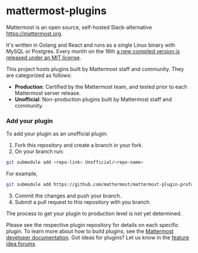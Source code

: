 # mattermost-plugins

Mattermost is an open source, self-hosted Slack-alternative https://mattermost.org.

It's written in Golang and React and runs as a single Linux binary with MySQL or Postgres. Every month on the 16th [a new compiled version is released under an MIT license](https://about.mattermost.com/download/).

This project hosts plugins built by Mattermost staff and community. They are categorized as follows:

 - **Production**: Certified by the Mattermost team, and tested prior to each Mattermost server release.
 - **Unofficial**: Non-production plugins built by Mattermost staff and community.

### Add your plugin

To add your plugin as an unofficial plugin:

1. Fork this repository and create a branch in your fork.
2. On your branch run:
  ```bash
  git submodule add <repo-link> Unofficial/<repo-name>
  ```
  For example,
  ```bash
  git submodule add https://github.com/mattermost/mattermost-plugin-profanity-filter.git Unofficial/mattermost-plugin-profanity-filter
  ```
3. Commit the changes and push your branch.
4. Submit a pull request to this repository with you branch.


The process to get your plugin to production level is not yet determined.

Please see the respective plugin repository for details on each specific plugin. To learn more about how to build plugins, see the [Mattermost developer documentation](https://developers.mattermost.com/extend/plugins/). Got ideas for plugins? Let us know in the [feature idea forums](https://mattermost.uservoice.com/forums/306457-general?category_id=202591).
